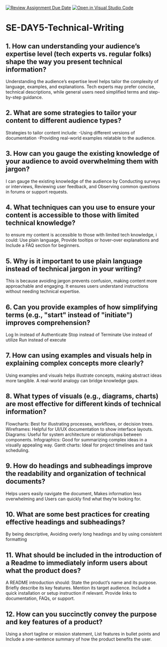 [![Review Assignment Due Date](https://classroom.github.com/assets/deadline-readme-button-22041afd0340ce965d47ae6ef1cefeee28c7c493a6346c4f15d667ab976d596c.svg)](https://classroom.github.com/a/zsAR-pyY)
[![Open in Visual Studio Code](https://classroom.github.com/assets/open-in-vscode-2e0aaae1b6195c2367325f4f02e2d04e9abb55f0b24a779b69b11b9e10269abc.svg)](https://classroom.github.com/online_ide?assignment_repo_id=18457570&assignment_repo_type=AssignmentRepo)
# SE-DAY5-Technical-Writing
## 1. How can understanding your audience’s expertise level (tech experts vs. regular folks) shape the way you present technical information?
Understanding the audience’s expertise level helps tailor the complexity of language, examples, and explanations. Tech experts may prefer concise, technical descriptions, while general users need simplified terms and step-by-step guidance.
## 2. What are some strategies to tailor your content to different audience types?
Strategies to tailor content include:
-Using different versions of documentation 
-Providing real-world examples relatable to the audience.
## 3. How can you gauge the existing knowledge of your audience to avoid overwhelming them with jargon?
I can gauge the existing knowledge of the audience by Conducting surveys or interviews, Reviewing user feedback, and Observing common questions in forums or support requests.
## 4. What techniques can you use to ensure your content is accessible to those with limited technical knowledge?
to ensure my content is accessible to those with limited tech knowledge, i could: Use plain language, Provide tooltips or hover-over explanations and Include a FAQ section for beginners.
## 5. Why is it important to use plain language instead of technical jargon in your writing?
 This is because avoiding jargon prevents confusion, making content more approachable and engaging. It ensures users understand instructions without needing technical expertise.
## 6. Can you provide examples of how simplifying terms (e.g., "start" instead of "initiate") improves comprehension?
Log In instead of Authenticate
Stop instead of Terminate 
Use instead of utilize 
Run instead of execute
## 7. How can using examples and visuals help in explaining complex concepts more clearly?
Using examples and visuals helps illustrate concepts, making abstract ideas more tangible. A real-world analogy can bridge knowledge gaps.
## 8. What types of visuals (e.g., diagrams, charts) are most effective for different kinds of technical information?
Flowcharts: Best for illustrating processes, workflows, or decision trees.
Wireframes: Helpful for UI/UX documentation to show interface layouts.
Diagrams: Useful for system architecture or relationships between components.
Infographics: Good for summarizing complex ideas in a visually appealing way.
Gantt charts: Ideal for project timelines and task scheduling.
## 9. How do headings and subheadings improve the readability and organization of technical documents?
Helps users easily navigate the document, Makes information less overwhelming and Users can quickly find what they’re looking for.
## 10. What are some best practices for creating effective headings and subheadings?
By being descriptive, Avoiding overly long headings and by using consistent formatting
## 11. What should be included in the introduction of a Readme to immediately inform users about what the product does?
A README introduction should:
State the product’s name and its purpose.
Briefly describe its key features.
Mention its target audience.
Include a quick installation or setup instruction if relevant.
Provide links to documentation, FAQs, or support.
## 12. How can you succinctly convey the purpose and key features of a product?
Using a short tagline or mission statement, List features in bullet points and Include a one-sentence summary of how the product benefits the user.
